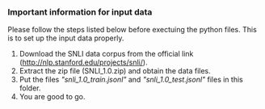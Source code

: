### Important information for input data

Please follow the steps listed below before exectuing the python files. 
This is to set up the input data properly.

1. Download the SNLI data corpus from the official link (http://nlp.stanford.edu/projects/snli/).
1. Extract the zip file (SNLI_1.0.zip) and obtain the data files.
1. Put the files _"snli_1.0_train.jsonl"_ and _"snli_1.0_test.jsonl"_ files in this folder.
1. You are good to go.